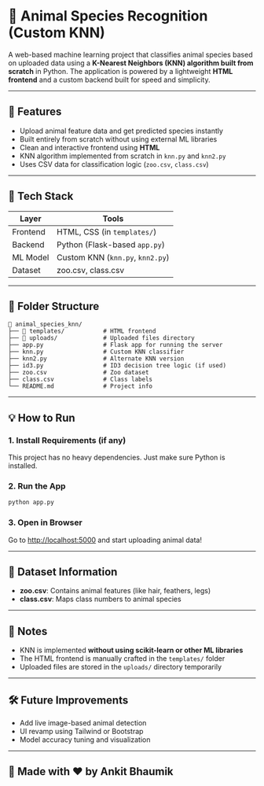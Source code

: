 # 🦁 Animal Species Recognition (Custom KNN)

A web-based machine learning project that classifies animal species based on uploaded data using a **K-Nearest Neighbors (KNN) algorithm built from scratch** in Python. The application is powered by a lightweight **HTML frontend** and a custom backend built for speed and simplicity.

---

## 🚀 Features
- Upload animal feature data and get predicted species instantly
- Built entirely from scratch without using external ML libraries
- Clean and interactive frontend using **HTML**
- KNN algorithm implemented from scratch in `knn.py` and `knn2.py`
- Uses CSV data for classification logic (`zoo.csv`, `class.csv`)

---

## 🧠 Tech Stack

| Layer         | Tools                            |
|--------------|----------------------------------|
| Frontend      | HTML, CSS (in `templates/`)      |
| Backend       | Python (Flask-based `app.py`)     |
| ML Model      | Custom KNN (`knn.py`, `knn2.py`) |
| Dataset       | zoo.csv, class.csv               |

---

## 📁 Folder Structure
```
📁 animal_species_knn/
├── 📁 templates/           # HTML frontend
├── 📁 uploads/             # Uploaded files directory
├── app.py                 # Flask app for running the server
├── knn.py                 # Custom KNN classifier
├── knn2.py                # Alternate KNN version
├── id3.py                 # ID3 decision tree logic (if used)
├── zoo.csv                # Zoo dataset
├── class.csv              # Class labels
└── README.md              # Project info
```

---

## 💡 How to Run

### 1. Install Requirements (if any)
This project has no heavy dependencies. Just make sure Python is installed.

### 2. Run the App
```bash
python app.py
```

### 3. Open in Browser
Go to [http://localhost:5000](http://localhost:5000) and start uploading animal data!

---

## 🐾 Dataset Information
- **zoo.csv**: Contains animal features (like hair, feathers, legs)
- **class.csv**: Maps class numbers to animal species

---

## 📌 Notes
- KNN is implemented **without using scikit-learn or other ML libraries**
- The HTML frontend is manually crafted in the `templates/` folder
- Uploaded files are stored in the `uploads/` directory temporarily

---

## 🛠️ Future Improvements
- Add live image-based animal detection
- UI revamp using Tailwind or Bootstrap
- Model accuracy tuning and visualization

---

## 🧬 Made with ❤️ by Ankit Bhaumik
